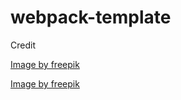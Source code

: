 # webpack-template

Credit

<a href="https://www.freepik.com/free-photo/woman-wearing-virtual-reality-simulator_13327676.htm#fromView=search&page=1&position=1&uuid=c529b128-740a-4907-bf61-7d9a2c10598a">Image by freepik</a>

<a href="https://www.freepik.com/free-photo/woman-wearing-virtual-reality-simulator_13327663.htm#from_view=detail_alsolike">Image by freepik</a>
